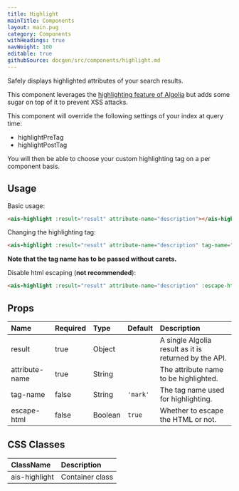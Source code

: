 ```yaml
---
title: Highlight
mainTitle: Components
layout: main.pug
category: Components
withHeadings: true
navWeight: 100
editable: true
githubSource: docgen/src/components/highlight.md
---
```

Safely displays highlighted attributes of your search results.

This component leverages the [highlighting feature of Algolia](https://www.algolia.com/doc/faq/searching/what-is-the-highlighting/#faq-section)
but adds some sugar on top of it to prevent XSS attacks.

This component will override the following settings of your index at query time:
- highlightPreTag
- highlightPostTag

You will then be able to choose your custom highlighting tag on a per component basis.

## Usage

Basic usage:

```html
<ais-highlight :result="result" attribute-name="description"></ais-highlight>
```

Changing the highlighting tag:

 ```html
<ais-highlight :result="result" attribute-name="description" tag-name="em"></ais-highlight>
 ```

**Note that the tag name has to be passed without carets.**

Disable html escaping (**not recommended**):

```html
<ais-highlight :result="result" attribute-name="description" :escape-html="false"></ais-highlight>
```

## Props

| Name           | Required | Type    | Default  | Description                                           |
|:---------------|:---------|:--------|:---------|:------------------------------------------------------|
| result         | true     | Object  |          | A single Algolia result as it is returned by the API. |
| attribute-name | true     | String  |          | The attribute name to be highlighted.                 |
| tag-name       | false    | String  | `'mark'` | The tag name used for highlighting.                   |
| escape-html    | false    | Boolean | `true`   | Whether to escape the HTML or not.                    |

## CSS Classes

| ClassName     | Description     |
|:--------------|:----------------|
| ais-highlight | Container class |
